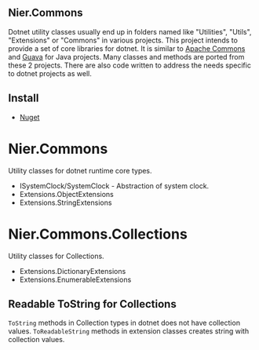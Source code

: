 Nier.Commons
----------------------------------------------------------------------
Dotnet utility classes usually end up in folders named like "Utilities", "Utils", "Extensions" or "Commons" in various projects. This project intends to provide a set of core libraries for dotnet. It is similar to [Apache Commons](https://commons.apache.org) and [Guava](https://github.com/google/guava) for Java projects. Many classes and methods are ported from these 2 projects. There are also code written to address the needs specific to dotnet projects as well.

## Install
- [Nuget](https://www.nuget.org/packages/Nier.Commons/)

# Nier.Commons
Utility classes for dotnet runtime core types.
- ISystemClock/SystemClock - Abstraction of system clock.
- Extensions.ObjectExtensions
- Extensions.StringExtensions

# Nier.Commons.Collections
Utility classes for Collections.
- Extensions.DictionaryExtensions
- Extensions.EnumerableExtensions

## Readable ToString for Collections
`ToString` methods in Collection types in dotnet does not have collection values. `ToReadableString` methods in extension classes creates string with collection values.

